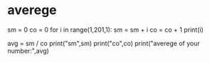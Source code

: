 # averege
sm = 0
co = 0
for i in range(1,201,1):
    sm = sm + i
    co = co + 1
    print(i)


avg = sm / co
print("sm",sm)
print("co",co)
print("averege of your number:",avg)
